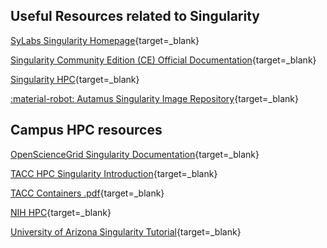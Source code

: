 ## Useful Resources related to Singularity

[SyLabs Singularity Homepage](https://www.sylabs.io/){target=_blank}

[Singularity Community Edition (CE) Official Documentation](https://sylabs.io/singularity/){target=_blank}

[Singularity HPC](https://singularity-hpc.readthedocs.io/en/latest/){target=_blank}

[:material-robot: Autamus Singularity Image Repository](https://singularityhub.github.io/singularity-hpc/){target=_blank}

## Campus HPC resources

[OpenScienceGrid Singularity Documentation](https://opensciencegrid.org/docs/worker-node/install-singularity/){target=_blank}

[TACC HPC Singularity Introduction](https://containers-at-tacc.readthedocs.io/en/latest/singularity/01.singularity_basics.html){target=_blank}

[TACC Containers .pdf](https://frontera-portal.tacc.utexas.edu/user-guide/docs/containers-at-tacc.pdf){target=_blank}

[NIH HPC](https://hpc.nih.gov/apps/singularity.html){target=_blank}

[University of Arizona Singularity Tutorial](https://public.confluence.arizona.edu/display/UAHPC/Containers){target=_blank}
